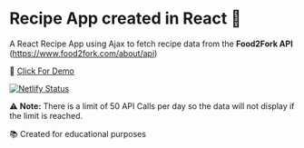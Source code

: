 # Recipe App created in React :curry: 

A React Recipe App using Ajax to fetch recipe data from the **Food2Fork API** (https://www.food2fork.com/about/api) 

:rocket: [Click For Demo](https://recipe-food2fork.netlify.com/)

[![Netlify Status](https://api.netlify.com/api/v1/badges/cba415f2-370c-4080-bde5-1eeefc6239b5/deploy-status)](https://app.netlify.com/sites/recipe-food2fork/deploys)

:warning: **Note:** There is a limit of 50 API Calls per day so the data will not display if the limit is reached.

:books: Created for educational purposes
